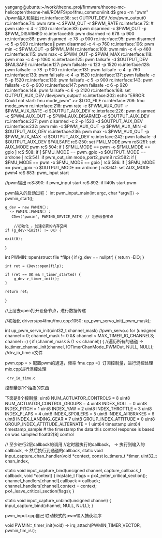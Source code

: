 yangang@ubuntu:~/work/theone_proj/firmware/theone-mc-helicopter/theone-heli/ROMFS/px4fmu_common/init.d$ grep -rn "pwm"
//pwm输入和输出
rc.interface:38:		set OUTPUT_DEV /dev/pwm_output0
rc.interface:74:			pwm rate -c $PWM_OUT -r $PWM_RATE
rc.interface:75:                        # pwm rate -c 4 -r 200
rc.interface:83:			pwm disarmed -c $PWM_OUT -p $PWM_DISARMED
rc.interface:86:			    pwm disarmed -c 678 -p 900
rc.interface:88:			    pwm disarmed -c 78 -p 900
rc.interface:95:			    pwm disarmed -c 5 -p 900
rc.interface:100:			    pwm disarmed -c 4 -p 760
rc.interface:106:			pwm min -c $PWM_OUT -p $PWM_MIN
rc.interface:109:			    pwm min -c 4 -p 460
rc.interface:115:			pwm max -c $PWM_OUT -p $PWM_MAX
rc.interface:118:			    pwm max -c 4 -p 1060
rc.interface:125:		pwm failsafe -d $OUTPUT_DEV $FAILSAFE
rc.interface:127:	pwm failsafe -c 123 -p 1520
rc.interface:128:	pwm failsafe -c 78 -p 900
rc.interface:131:			pwm failsafe -c 4 -p 760
rc.interface:133:			pwm failsafe -c 4 -p 1520
rc.interface:137:			pwm failsafe -c 5 -p 1520
rc.interface:139:			pwm failsafe -c 5 -p 900 
rc.interface:143:			pwm failsafe -c 6 -p 900
rc.interface:147:				pwm failsafe -c 6 -p 920
rc.interface:149:				pwm failsafe -c 6 -p 2120
rc.interface:168:	set OUTPUT_AUX_DEV /dev/pwm_output1
rc.interface:202:			echo "ERROR: Could not start: fmu mode_pwm" >> $LOG_FILE
rc.interface:208:		fmu mode_pwm
rc.interface:218:				pwm rate -c $PWM_AUX_OUT -r $PWM_AUX_RATE -d $OUTPUT_AUX_DEV
rc.interface:226:				pwm disarmed -c $PWM_AUX_OUT -p $PWM_AUX_DISARMED -d $OUTPUT_AUX_DEV
rc.interface:227:                                pwm disarmed -c 2 -p 1520 -d $OUTPUT_AUX_DEV
rc.interface:232:				pwm min -c $PWM_AUX_OUT -p $PWM_AUX_MIN -d $OUTPUT_AUX_DEV
rc.interface:236:				pwm max -c $PWM_AUX_OUT -p $PWM_AUX_MAX -d $OUTPUT_AUX_DEV
rc.interface:242:			pwm failsafe -d $OUTPUT_AUX_DEV $FAILSAFE
rcS:250:	set FMU_MODE pwm
rcS:251:	set AUX_MODE pwm
rcS:504:				if [ $FMU_MODE == pwm -o $FMU_MODE == gpio ]
rcS:508:				if [ $FMU_MODE == pwm_gpio -o $OUTPUT_MODE == ardrone ]
rcS:541:			if pwm_out_sim mode_port2_pwm8
rcS:582:					if [ $FMU_MODE == pwm -o $FMU_MODE == gpio ]
rcS:586:					if [ $FMU_MODE == pwm_gpio -o $OUTPUT_MODE == ardrone ]
rcS:641:			set AUX_MODE pwm4
rcS:883:   pwm_input start

//pwm输出
rcS:890:	if pwm_input start
rcS:892:		if ll40ls start pwm


pwm输入的启动过程： 
int pwm_input_main(int argc, char *argv[])
		-> pwmin_start();

	g_dev = new PWMIN();
	  -> PWMIN::PWMIN() :
	   CDev("pwmin", PWMIN0_DEVICE_PATH) // 注册设备节点
        
        //初始化 ，创建必要的内存空间 
	if (g_dev->init() != OK) {

	exit(0);
}


int
PWMIN::open(struct file *filp)
{
	if (g_dev == nullptr) {
		return -EIO;
	}

	int ret = CDev::open(filp);

	if (ret == OK && !_timer_started) {
		g_dev->_timer_init();
	}

	return ret;
}

//上层去open打开设备节点，进行数据传递

//初始化
drivers/px4fmu/fmu.cpp:1050:		up_pwm_servo_init(_pwm_mask);

int up_pwm_servo_init(uint32_t channel_mask) //pwm_servo.c 
		for (unsigned channel = 0; channel_mask != 0 &&  channel < MAX_TIMER_IO_CHANNELS; channel++) {
		if (channel_mask & (1 << channel)) { //遍历所有的通道 
  -> io_timer_channel_init(channel, IOTimerChanMode_PWMOut, NULL, NULL); //drv_io_time.c文件
   

   pwm.cpp = > 配置pwm的通道，频率
   fmu.cpp =》订阅控制量，进行混控处理
   mix.cpp进行混控处理 

     drv_io_time.c 


   控制量是1个抽象的东西

下面是8个控制量: 
uint8 NUM_ACTUATOR_CONTROLS = 8
uint8 NUM_ACTUATOR_CONTROL_GROUPS = 4
uint8 INDEX_ROLL = 0
uint8 INDEX_PITCH = 1
uint8 INDEX_YAW = 2
uint8 INDEX_THROTTLE = 3
uint8 INDEX_FLAPS = 4
uint8 INDEX_SPOILERS = 5
uint8 INDEX_AIRBRAKES = 6
uint8 INDEX_LANDING_GEAR = 7
uint8 GROUP_INDEX_ATTITUDE = 0
uint8 GROUP_INDEX_ATTITUDE_ALTERNATE = 1
uint64 timestamp
uint64 timestamp_sample	    # the timestamp the data this control response is based on was sampled
float32[8] control



// 至少进行2层callback的调用
//定时器执行的callback，
  -> 执行到输入的callback, 
    -> 然后执行到通道的callback,
static void input_capture_chan_handler(void *context, const io_timers_t *timer, uint32_t chan_index,


static void input_capture_bind(unsigned channel, capture_callback_t callback, void *context)
{
  irqstate_t flags = px4_enter_critical_section();
  channel_handlers[channel].callback = callback;
  channel_handlers[channel].context = context;
  px4_leave_critical_section(flags);
}

static void input_capture_unbind(unsigned channel)
{
  input_capture_bind(channel, NULL, NULL);
}

pwm_input.cpp自己 联动模式的pwm输入捕获程序


void PWMIN::_timer_init(void)
 -> irq_attach(PWMIN_TIMER_VECTOR, pwmin_tim_isr);

